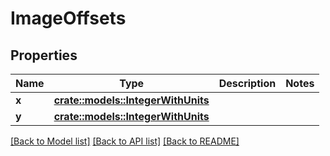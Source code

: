 # ImageOffsets

## Properties

Name | Type | Description | Notes
------------ | ------------- | ------------- | -------------
**x** | [**crate::models::IntegerWithUnits**](IntegerWithUnits.md) |  | 
**y** | [**crate::models::IntegerWithUnits**](IntegerWithUnits.md) |  | 

[[Back to Model list]](../README.md#documentation-for-models) [[Back to API list]](../README.md#documentation-for-api-endpoints) [[Back to README]](../README.md)



